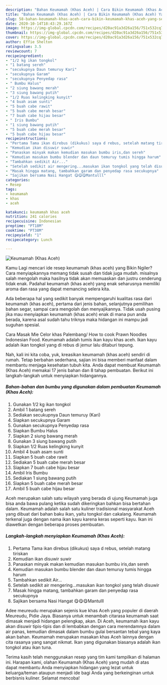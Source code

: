 ```yaml
---
description: "Bahan Keumamah (Khas Aceh) | Cara Bikin Keumamah (Khas Aceh) Yang Sempurna"
title: "Bahan Keumamah (Khas Aceh) | Cara Bikin Keumamah (Khas Aceh) Yang Sempurna"
slug: 58-bahan-keumamah-khas-aceh-cara-bikin-keumamah-khas-aceh-yang-sempurna
date: 2020-10-14T18:43:29.167Z
image: https://img-global.cpcdn.com/recipes/d20ac91a3d26a156/751x532cq70/keumamah-khas-aceh-foto-resep-utama.jpg
thumbnail: https://img-global.cpcdn.com/recipes/d20ac91a3d26a156/751x532cq70/keumamah-khas-aceh-foto-resep-utama.jpg
cover: https://img-global.cpcdn.com/recipes/d20ac91a3d26a156/751x532cq70/keumamah-khas-aceh-foto-resep-utama.jpg
author: Effie Shelton
ratingvalue: 3.5
reviewcount: 7
recipeingredient:
- "1/2 kg ikan tongkol"
- "1 batang sereh"
- "secukupnya Daun temuruy Kari"
- "secukupnya Garam"
- "secukupnya Penyedap rasa"
- " Bumbu Halus"
- "2 siung bawang merah"
- "3 siung bawang putih"
- "1/2 Ruas kelingking kunyit"
- "4 buah asam sunti"
- "5 buah cabe rawit"
- "5 buah cabe merah besar"
- "7 buah cabe hijau besar"
- " Iris Bumbu"
- "1 siung bawang putih"
- "5 buah cabe merah besar"
- "5 buah cabe hijau besar"
recipeinstructions:
- "Pertama Tama ikan direbus (dikukus) saya d rebus, setelah matang tiriskan"
- "Kemudian ikan disuwir suwir"
- "Panaskan minyak makan kemudian masukan bumbu iris,dan sereh"
- "Kemudian masukan bumbu blender dan daun temuruy tumis hingga harum"
- "Tambahkan sedikit Air..."
- "Setelah sedikit air mengering...masukan ikan tongkol yang telah disuwir"
- "Masak hingga matang, tambahkan garam dan penyedap rasa secukupnya"
- "Sajikan bersama Nasi Hangat 😋😋😋Mantulll"
categories:
- Resep
tags:
- keumamah
- khas
- aceh

katakunci: keumamah khas aceh 
nutrition: 241 calories
recipecuisine: Indonesian
preptime: "PT18M"
cooktime: "PT38M"
recipeyield: "1"
recipecategory: Lunch

---
```



![Keumamah (Khas Aceh)](https://img-global.cpcdn.com/recipes/d20ac91a3d26a156/751x532cq70/keumamah-khas-aceh-foto-resep-utama.jpg)

Kamu Lagi mencari ide resep keumamah (khas aceh) yang Bikin Ngiler? Cara menyiapkannya memang tidak susah dan tidak juga mudah. misalnya salah mengolah maka hasilnya tidak akan memuaskan dan justru cenderung tidak enak. Padahal keumamah (khas aceh) yang enak seharusnya memiliki aroma dan rasa yang dapat memancing selera kita.

Ada beberapa hal yang sedikit banyak mempengaruhi kualitas rasa dari keumamah (khas aceh), pertama dari jenis bahan, selanjutnya pemilihan bahan segar, sampai cara mengolah dan menyajikannya. Tidak usah pusing jika mau menyiapkan keumamah (khas aceh) enak di mana pun anda berada, karena asal sudah tahu triknya maka hidangan ini mampu jadi suguhan spesial.

Cara Masak Mie Celor khas Palembang/ How to cook Prawn Noodles Indonesian Food. Keumamah adalah tumis ikan kayu khas aceh. Ikan kayu adalah ikan tongkol yang di rebus di jemur lalu ditaburi tepung.


Nah, kali ini kita coba, yuk, kreasikan keumamah (khas aceh) sendiri di rumah. Tetap berbahan sederhana, sajian ini bisa memberi manfaat dalam membantu menjaga kesehatan tubuh kita. Anda dapat membuat Keumamah (Khas Aceh) memakai 17 jenis bahan dan 8 tahap pembuatan. Berikut ini langkah-langkah untuk menyiapkan hidangannya.

<!--inarticleads1-->

##### Bahan-bahan dan bumbu yang digunakan dalam pembuatan Keumamah (Khas Aceh):

1. Gunakan 1/2 kg ikan tongkol
1. Ambil 1 batang sereh
1. Sediakan secukupnya Daun temuruy (Kari)
1. Siapkan secukupnya Garam
1. Gunakan secukupnya Penyedap rasa
1. Siapkan  Bumbu Halus
1. Siapkan 2 siung bawang merah
1. Gunakan 3 siung bawang putih
1. Siapkan 1/2 Ruas kelingking kunyit
1. Ambil 4 buah asam sunti
1. Siapkan 5 buah cabe rawit
1. Sediakan 5 buah cabe merah besar
1. Siapkan 7 buah cabe hijau besar
1. Ambil  Iris Bumbu
1. Sediakan 1 siung bawang putih
1. Siapkan 5 buah cabe merah besar
1. Ambil 5 buah cabe hijau besar


Aceh merupakan salah satu wilayah yang berada di ujung Keumamah juga bisa anda bawa pulang ketika sudah dikeringkan bahkan bisa bertahan dalam. Keumamah adalah salah satu kuliner tradisional masyarakat Aceh yang dibuat dari bahan baku ikan, yaitu tongkol dan cakalang. Keumamah terkenal juga dengan nama ikan kayu karena keras seperti kayu. Ikan ini diawetkan dengan beberapa proses pembuatan. 

<!--inarticleads2-->

##### Langkah-langkah menyiapkan Keumamah (Khas Aceh):

1. Pertama Tama ikan direbus (dikukus) saya d rebus, setelah matang tiriskan
1. Kemudian ikan disuwir suwir
1. Panaskan minyak makan kemudian masukan bumbu iris,dan sereh
1. Kemudian masukan bumbu blender dan daun temuruy tumis hingga harum
1. Tambahkan sedikit Air...
1. Setelah sedikit air mengering...masukan ikan tongkol yang telah disuwir
1. Masak hingga matang, tambahkan garam dan penyedap rasa secukupnya
1. Sajikan bersama Nasi Hangat 😋😋😋Mantulll


Adee meureudu merupakan sejenis kue khas Aceh yang populer di daerah Meureudu, Pidie Jaya. Biasanya untuk menambah citarasa keumamah saat dimasak menjadi hidangan pelengkap, akan. Di Aceh, keumamah ikan kayu akan disuwir tipis-tipis dan di lembabkan dengan cara merendamnya dalam air panas, kemudian dimasak dalam bumbu gulai bersantan tebal yang kaya akan bahan. Keumamah merupakan masakan khas Aceh lainnya dengan cita rasanya yang sangat nikmat. Ikan yang digunakan biasanya adalah ikan tongkol atau ikan tuna. 

Terima kasih telah menggunakan resep yang tim kami tampilkan di halaman ini. Harapan kami, olahan Keumamah (Khas Aceh) yang mudah di atas dapat membantu Anda menyiapkan hidangan yang lezat untuk keluarga/teman ataupun menjadi ide bagi Anda yang berkeinginan untuk berbisnis kuliner. Selamat mencoba!
